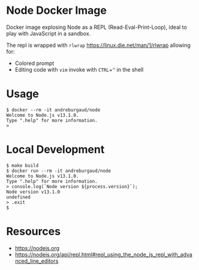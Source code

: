 # Node Docker Image

Docker image explosing Node as a REPL (Read-Eval-Print-Loop), ideal to play with JavaScript in a sandbox.

The repl is wrapped with `rlwrap` https://linux.die.net/man/1/rlwrap allowing for:
* Colored prompt
* Editing code with `vim` invoke with `CTRL`+`^` in the shell

# Usage

```
$ docker --rm -it andreburgaud/node
Welcome to Node.js v13.1.0.
Type ".help" for more information.
>
```

# Local Development

```
$ make build
$ docker run --rm -it andreburgaud/node
Welcome to Node.js v13.1.0.
Type ".help" for more information.
> console.log(`Node version ${process.version}`);
Node version v13.1.0
undefined
> .exit
$
```

# Resources

* https://nodejs.org
* https://nodejs.org/api/repl.html#repl_using_the_node_js_repl_with_advanced_line_editors
